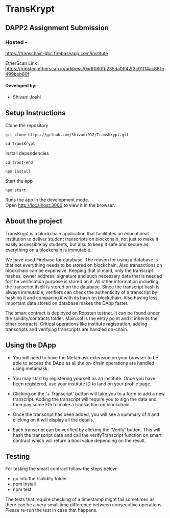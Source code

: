 # TransKrypt

## DAPP2 Assignment Submission

### Hosted -
https://transchain-gbc.firebaseapp.com/institute

EtherScan Link : https://ropsten.etherscan.io/address/0xdf080fb235da0ff42f3c91f14ac881e499bbb80f

#### Developed by:-  
- Shivani Joshi

## Setup Instructions

Clone the repository

  `git clone https://github.com/Shivani912/TransKrypt.git`

  `cd TransKrypt`

Install dependencies

  `cd front-end`

  `npm install`

Start the app

  `npm start`

Runs the app in the development mode.<br>
Open [http://localhost:3000](http://localhost:3000) to view it in the browser.


## About the project

  TransKrypt is a blockchain application that facilitates an educational institution to deliver student transcripts on blockchain, not just to make it easily accessible by students, but also to keep it safe and secure as everything on a blockchain is immutable.
  
  We have used Firebase for database. The reason for using a database is that not everything needs to be stored on blockchain. Also transactions on blockchain can be expensive. Keeping that in mind, only the transcript hashes, owner address, signature and such necessary data that is needed fort he verification purpose is stored on it. All other information including the transcript itself is stored on the database. Since the transcript hash is always immutable, verifiers can check the authenticity of a transcript by hashing it and comparing it with its hash on blockchain. Also having less important data stored on database makes the DApp faster.
  
  The smart contract is deployed on Ropsten testnet. It can be found under the solidity/contracts folder. Main.sol is the entry point and it inherits the other contracts. Critical operations like institute registration, adding transcripts and verifying transcripts are handled on-chain.  
  
## Using the DApp

  - You will need to have the Metamask extension on your browser to be able to access the DApp as all the on-chain operations are handled using metamask. 
  
  - You may start by registering yourself as an institute. Once you have been registered, use your institute ID to land on your profile page. 
  
  - Clicking on the '+ Transcript' button will take you to a form to add a new transcript. Adding the transcript will require you to sign the data and then pay some Eth to make a transaction on blockchain.
  
  - Once the transcript has been added, you will see a summary of it and clicking on it will display all the details.
  
  - Each transcript can be verified by clicking the 'Verify' button. This will hash the transcript data and call the verifyTranscript function on smart contract which will return a bool value depending on the result.
  
## Testing

  For testing the smart contract follow the steps below:
  
  - go into the /solidity folder
  - npm install
  - npm test
  
  The tests that require checking of a timestamp might fail sometimes as there can be a very small time difference between consecutive operations. Please re-run the test in case that happens.
